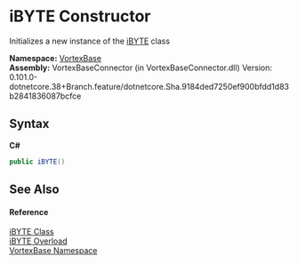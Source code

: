 # iBYTE Constructor 
 

Initializes a new instance of the <a href="T_VortexBase_iBYTE.md">iBYTE</a> class

**Namespace:**&nbsp;<a href="N_VortexBase.md">VortexBase</a><br />**Assembly:**&nbsp;VortexBaseConnector (in VortexBaseConnector.dll) Version: 0.101.0-dotnetcore.38+Branch.feature/dotnetcore.Sha.9184ded7250ef900bfdd1d83b2841836087bcfce

## Syntax

**C#**<br />
``` C#
public iBYTE()
```


## See Also


#### Reference
<a href="T_VortexBase_iBYTE.md">iBYTE Class</a><br /><a href="Overload_VortexBase_iBYTE__ctor.md">iBYTE Overload</a><br /><a href="N_VortexBase.md">VortexBase Namespace</a><br />